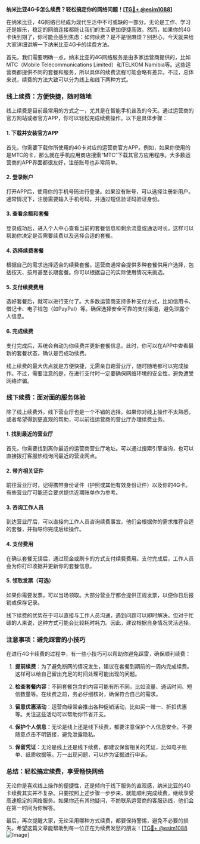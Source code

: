 **纳米比亚4G卡怎么续费？轻松搞定你的网络问题！[[TG💪+ @esim1088](https://t.me/s/esim1088)]**

在纳米比亚，4G网络已经成为现代生活中不可或缺的一部分。无论是工作、学习还是娱乐，稳定的网络连接都能让我们的生活更加便捷高效。然而，如果你的4G卡快到期了，你可能会感到焦虑：如何续费？是不是很麻烦？别担心，今天就来给大家详细讲解一下纳米比亚4G卡的续费方法。

首先，我们需要明确一点，纳米比亚的4G网络服务是由多家运营商提供的，比如MTC（Mobile Telecommunications Limited）和TELKOM Namibia等。这些运营商都提供不同的套餐和服务，所以具体的续费流程可能会略有差异。不过，总体来说，续费的方法大致可以分为线上和线下两种方式。

### 线上续费：方便快捷，随时随地

线上续费是目前最常用的方式之一，尤其是在智能手机普及的今天。通过运营商的官方网站或者官方APP，你可以轻松完成续费操作。以下是具体步骤：

#### 1. 下载并安装官方APP
首先，你需要下载你所使用的4G卡对应的运营商官方APP。例如，如果你使用的是MTC的卡，那么就在手机应用商店搜索“MTC”下载其官方应用程序。大多数运营商的APP界面都很友好，注册账号也非常简单。

#### 2. 登录账户
打开APP后，使用你的手机号码进行登录。如果没有账号，可以选择注册新用户。通常情况下，注册需要输入手机号码，并通过短信验证码验证身份。

#### 3. 查看余额和套餐
登录成功后，进入个人中心查看当前的套餐信息和剩余流量或通话时长。这样可以帮助你决定是否需要续费以及选择合适的套餐。

#### 4. 选择续费套餐
根据自己的需求选择适合的续费套餐。运营商通常会提供多种套餐供用户选择，包括按天、按月甚至长期套餐。你可以根据自己的实际使用情况来挑选。

#### 5. 支付续费费用
选好套餐后，就可以进行支付了。大多数运营商支持多种支付方式，比如信用卡、借记卡、电子钱包（如PayPal）等。确保选择安全可靠的支付渠道，避免泄露个人信息。

#### 6. 完成续费
支付完成后，系统会自动为你续费并更新套餐信息。此时，你可以在APP中查看最新的套餐状态，确认是否成功续费。

线上续费的最大优点就是方便快捷，无需亲自跑营业厅，随时随地都可以完成操作。不过，需要注意的是，在进行支付时一定要确保网络环境的安全性，避免遭受网络诈骗。

### 线下续费：面对面的服务体验

除了线上续费外，线下营业厅也是一个不错的选择。如果你对线上操作不太熟悉，或者希望得到更直观的帮助，可以前往运营商的营业厅办理续费业务。

#### 1. 找到最近的营业厅
首先，你需要找到离你最近的运营商营业厅地址。可以通过搜索引擎查询，也可以直接拨打客服热线询问最近的营业网点。

#### 2. 带齐相关证件
前往营业厅时，记得携带身份证件（护照或其他有效身份证件）以及你的4G卡。有些营业厅可能还会要求提供近期账单作为参考。

#### 3. 咨询工作人员
到达营业厅后，可以直接向工作人员咨询续费事宜。他们会根据你的需求推荐合适的套餐，并指导你完成后续操作。

#### 4. 支付费用
在确认套餐无误后，通过现金或刷卡的方式支付续费费用。支付完成后，工作人员会为你打印收据并更新你的套餐信息。

#### 5. 领取发票（可选）
如果你需要发票，可以当场领取。大部分营业厅都会提供正规发票，以便你日后报销或保存记录。

线下续费的优势在于可以直接与工作人员沟通，遇到问题可以即时解决。但对于忙碌的人来说，这种方式可能会比较耗时耗力。因此，建议根据自身情况灵活选择。

### 注意事项：避免踩雷的小技巧

在进行4G卡续费的过程中，有一些小技巧可以帮助你避免踩雷，确保顺利续费：

1. **提前续费**：为了避免断网的情况发生，建议在套餐到期前的一周内完成续费。这样可以给自己留出充足的时间处理可能出现的问题。
   
2. **检查套餐内容**：不同套餐包含的内容可能有所不同，比如流量、通话时间、短信数量等。在续费之前，务必仔细核对，确保符合自己的需求。

3. **留意优惠活动**：运营商经常会推出各种促销活动，比如买一赠一、折扣优惠等。关注这些活动可以帮助你节省开支。

4. **保护个人信息**：无论是线上还是线下续费，都要注意保护个人信息安全。不要随意点击不明链接，避免泄露隐私。

5. **保留凭证**：无论是线上还是线下续费，都建议保留相关的凭证，比如电子账单、纸质收据等。万一出现问题，可以作为证据进行申诉。

### 总结：轻松搞定续费，享受畅快网络

无论你是喜欢线上操作的便捷性，还是倾向于线下服务的直观感，纳米比亚的4G卡续费其实并不复杂。只要按照上述步骤一步步来，就能顺利完成续费，继续享受高速稳定的网络服务。如果你还有其他疑问，不妨联系运营商的客服热线，他们会在第一时间为你解答。

最后，再次提醒大家，无论采用哪种方式续费，都要保持警惕，避免不必要的损失。希望这篇文章能帮助到每一位正在为续费发愁的朋友！[[TG💪+ @esim1088](https://t.me/s/esim1088) ![Image](https://i.postimg.cc/4NQfJmqS/Snipaste-2025-05-13-00-14-12.png)]